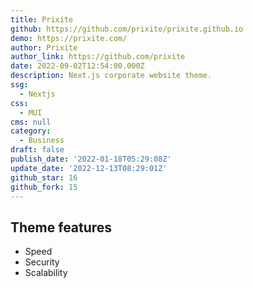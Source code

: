 ```yaml
---
title: Prixite
github: https://github.com/prixite/prixite.github.io
demo: https://prixite.com/
author: Prixite
author_link: https://github.com/prixite
date: 2022-09-02T12:54:00.000Z
description: Next.js corporate website theme.
ssg:
  - Nextjs
css:
  - MUI
cms: null
category:
  - Business
draft: false
publish_date: '2022-01-18T05:29:08Z'
update_date: '2022-12-13T08:29:01Z'
github_star: 16
github_fork: 15
---
```


## Theme features

- Speed
- Security
- Scalability

